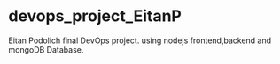 # devops_project_EitanP
Eitan Podolich final DevOps project. using nodejs frontend,backend and mongoDB Database.

